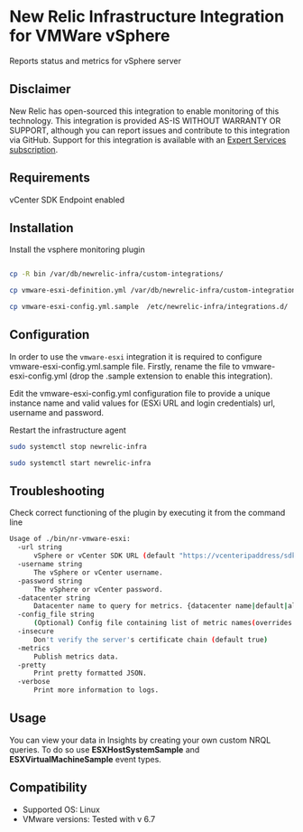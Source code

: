 # New Relic Infrastructure Integration for VMWare vSphere

Reports status and metrics for vSphere server

## Disclaimer

New Relic has open-sourced this integration to enable monitoring of this technology. This integration is provided AS-IS WITHOUT WARRANTY OR SUPPORT, although you can report issues and contribute to this integration via GitHub. Support for this integration is available with an [Expert Services subscription](newrelic.com/expertservices).

## Requirements

vCenter SDK Endpoint enabled

## Installation

Install the vsphere monitoring plugin

```sh

cp -R bin /var/db/newrelic-infra/custom-integrations/

cp vmware-esxi-definition.yml /var/db/newrelic-infra/custom-integrations/

cp vmware-esxi-config.yml.sample  /etc/newrelic-infra/integrations.d/

```

## Configuration

In order to use the `vmware-esxi` integration it is required to configure vmware-esxi-config.yml.sample file. Firstly, rename the file to vmware-esxi-config.yml (drop the .sample extension to enable this integration).

Edit the vmware-esxi-config.yml configuration file to provide a unique instance name and valid values for (ESXi URL and login credentials) url, username and password.

Restart the infrastructure agent

```sh
sudo systemctl stop newrelic-infra

sudo systemctl start newrelic-infra
```

## Troubleshooting

Check correct functioning of the plugin by executing it from the command line

```sh
Usage of ./bin/nr-vmware-esxi:
  -url string
      vSphere or vCenter SDK URL (default "https://vcenteripaddress/sdk")
  -username string
      The vSphere or vCenter username.
  -password string
      The vSphere or vCenter password.
  -datacenter string
      Datacenter name to query for metrics. {datacenter name|default|all}. `all` will discover all available datacenters. `default` will only query the default datacenter. (default "default")
  -config_file string
      (Optional) Config file containing list of metric names(overrides default config)
  -insecure
      Don't verify the server's certificate chain (default true)
  -metrics
      Publish metrics data.
  -pretty
      Print pretty formatted JSON.
  -verbose
      Print more information to logs.
```

## Usage

You can view your data in Insights by creating your own custom NRQL queries. To
do so use **ESXHostSystemSample** and **ESXVirtualMachineSample** event types.

## Compatibility

* Supported OS: Linux
* VMware versions: Tested with v 6.7

